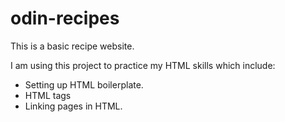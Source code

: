 # odin-recipes
This is a basic recipe website.

I am using this project to practice my HTML skills which include:
- Setting up HTML boilerplate.
- HTML tags
- Linking pages in HTML.
 